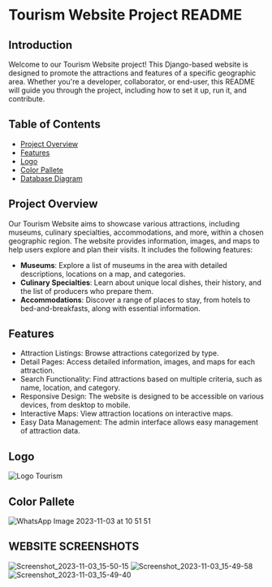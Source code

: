 

# Tourism Website Project README

## Introduction

Welcome to our Tourism Website project! This Django-based website is designed to promote the attractions and features of a specific geographic area. Whether you're a developer, collaborator, or end-user, this README will guide you through the project, including how to set it up, run it, and contribute.

## Table of Contents

- [Project Overview](#project-overview)
- [Features](#features)
- [Logo](#LOGO)
- [Color Pallete](#color-pallete)
- [Database Diagram](#Database-Diagram)


## Project Overview

Our Tourism Website aims to showcase various attractions, including museums, culinary specialties, accommodations, and more, within a chosen geographic region. The website provides information, images, and maps to help users explore and plan their visits. It includes the following features:

- **Museums**: Explore a list of museums in the area with detailed descriptions, locations on a map, and categories.
- **Culinary Specialties**: Learn about unique local dishes, their history, and the list of producers who prepare them.
- **Accommodations**: Discover a range of places to stay, from hotels to bed-and-breakfasts, along with essential information.

## Features

- Attraction Listings: Browse attractions categorized by type.
- Detail Pages: Access detailed information, images, and maps for each attraction.
- Search Functionality: Find attractions based on multiple criteria, such as name, location, and category.
- Responsive Design: The website is designed to be accessible on various devices, from desktop to mobile.
- Interactive Maps: View attraction locations on interactive maps.
- Easy Data Management: The admin interface allows easy management of attraction data.

## Logo

![Logo Tourism](https://github.com/KartikKARTIK-4498/DJANGO-03-11-2023-/assets/57806365/02004536-2b65-4840-8ddb-63c7748e38c0)


## Color Pallete

![WhatsApp Image 2023-11-03 at 10 51 51](https://github.com/KartikKARTIK-4498/DJANGO-03-11-2023-/assets/57806365/059720a0-c436-457d-b9d8-9f69ff1feef6)

## WEBSITE SCREENSHOTS
![Screenshot_2023-11-03_15-50-15](https://github.com/KartikKARTIK-4498/DJANGO-03-11-2023-/assets/57806365/ee52e97c-fbb2-4518-b942-f8311af73cc4)
![Screenshot_2023-11-03_15-49-58](https://github.com/KartikKARTIK-4498/DJANGO-03-11-2023-/assets/57806365/48b72ace-bc97-4338-87e5-631cddcca459)
![Screenshot_2023-11-03_15-49-40](https://github.com/KartikKARTIK-4498/DJANGO-03-11-2023-/assets/57806365/02fb24b8-dc10-4188-9bf1-fdb1632a01fc)




